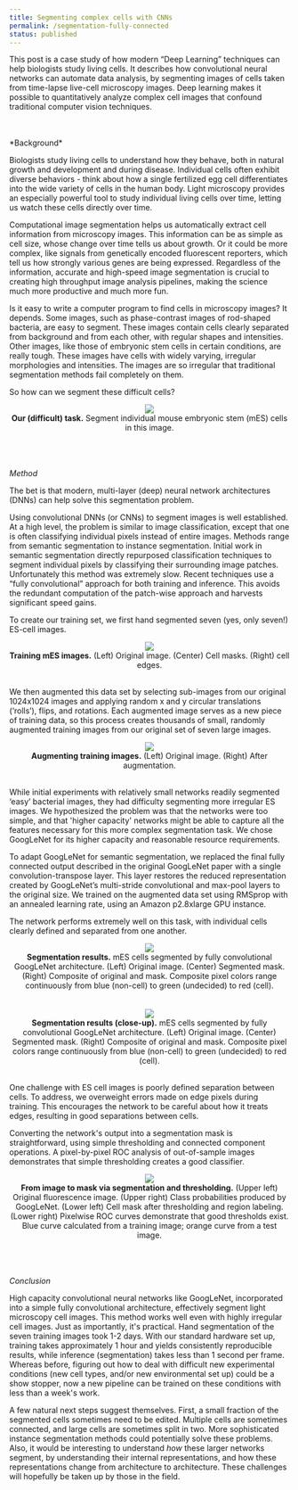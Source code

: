 ```yaml
---
title: Segmenting complex cells with CNNs
permalink: /segmentation-fully-connected
status: published
---
```



This post is a case study of how modern “Deep Learning” techniques can help biologists study living cells. It describes how convolutional neural networks can automate data analysis, by segmenting images of cells taken from time-lapse live-cell microscopy images. Deep learning makes it possible to quantitatively analyze complex cell images that confound traditional computer vision techniques.

<br>
<br>
*Background*

Biologists study living cells to understand how they behave, both in natural growth and development and during disease. Individual cells often exhibit diverse behaviors - think about how a single fertilized egg cell differentiates into the wide variety of cells in the human body. Light microscopy provides an especially powerful tool to study individual living cells over time, letting us watch these cells directly over time.

Computational image segmentation helps us automatically extract cell information from microscopy images. This information can be as simple as cell size, whose change over time tells us about growth. Or it could be more complex, like signals from genetically encoded fluorescent reporters, which tell us how strongly various genes are being expressed. Regardless of the information, accurate and high-speed image segmentation is crucial to creating high throughput image analysis pipelines, making the science much more productive and much more fun.

Is it easy to write a computer program to find cells in microscopy images? It depends. Some images, such as phase-contrast images of rod-shaped bacteria, are easy to segment. These images contain cells clearly separated from background and from each other, with regular shapes and intensities. Other images, like those of embryonic stem cells in certain conditions, are really tough. These images have cells with widely varying, irregular morphologies and intensities. The images are so irregular that traditional segmentation methods fail completely on them.

So how can we segment these difficult cells?
<div style="text-align:center">
<img src="assets/2018-01-03-im01.png" />
<figcaption><b>Our (difficult) task.</b> Segment individual mouse embryonic stem (mES) cells in this image.</figcaption>
</div>
<br>

<br>
<br>

*Method*

The bet is that modern, multi-layer (deep) neural network architectures (DNNs) can help solve this segmentation problem.

Using convolutional DNNs (or CNNs) to segment images is well established. At a high level, the problem is similar to image classification, except that one is often classifying individual pixels instead of entire images. Methods range from semantic segmentation to instance segmentation. Initial work in semantic segmentation directly repurposed classification techniques to segment individual pixels by classifying their surrounding image patches. Unfortunately this method was extremely slow. Recent techniques use a “fully convolutional” approach for both training and inference. This avoids the redundant computation of the patch-wise approach and harvests significant speed gains.

To create our training set, we first hand segmented seven (yes, only seven!) ES-cell images.
<br>
<div style="text-align:center">
<img src="assets/2018-01-03-im02.png">
<figcaption><b>Training mES images.</b> (Left) Original image. (Center) Cell masks. (Right) cell edges.</figcaption>
</div>
<br>


We then augmented this data set by selecting sub-images from our original 1024x1024 images and applying random x and y circular translations (‘rolls’), flips, and rotations. Each augmented image serves as a new piece of training data, so this process creates thousands of small, randomly augmented training images from our original set of seven large images.
<br>
<div style="text-align:center">
<img src="assets/2018-01-03-im03.png">
<figcaption><b>Augmenting training images.</b> (Left) Original image. (Right) After augmentation.</figcaption>
</div>
<br>


While initial experiments with relatively small networks readily segmented ‘easy’ bacterial images, they had difficulty segmenting more irregular ES images. We hypothesized the problem was that the networks were too simple, and that 'higher capacity' networks might be able to capture all the features necessary for this more complex segmentation task. We chose GoogLeNet for its higher capacity and reasonable resource requirements.

To adapt GoogLeNet for semantic segmentation, we replaced the final fully connected output described in the original GoogLeNet paper with a single convolution-transpose layer. This layer restores the reduced representation created by GoogLeNet’s multi-stride convolutional and max-pool layers to the original size. We trained on the augmented data set using RMSprop with an annealed learning rate, using an Amazon p2.8xlarge GPU instance.

The network performs extremely well on this task, with individual cells clearly defined and separated from one another.
<br>
<div style="text-align:center">
<img src="assets/2018-01-03-im04.png" />
<figcaption><b>Segmentation results.</b> mES cells segmented by fully convolutional GoogLeNet architecture. (Left) Original image. (Center) Segmented mask. (Right) Composite of original and mask. Composite pixel colors range continuously from blue (non-cell) to green (undecided) to red (cell).</figcaption>
</div>
<br>
<br>
<div style="text-align:center">
<img src="assets/2018-01-03-im05.png" />
<figcaption><b>Segmentation results (close-up).</b> mES cells segmented by fully convolutional GoogLeNet architecture. (Left) Original image. (Center) Segmented mask. (Right) Composite of original and mask. Composite pixel colors range continuously from blue (non-cell) to green (undecided) to red (cell).</figcaption>
</div>
<br>



One challenge with ES cell images is poorly defined separation between cells. To address, we overweight errors made on edge pixels during training. This encourages the network to be careful about how it treats edges, resulting in good separations between cells.

Converting the network's output into a segmentation mask is straightforward, using simple thresholding and connected component operations. A pixel-by-pixel ROC analysis of out-of-sample images demonstrates that simple thresholding creates a good classifier.

<div style="text-align:center">
<img src="assets/2018-01-03-im06.png" />
<figcaption><b>From image to mask via segmentation and thresholding.</b> (Upper left) Original fluorescence image. (Upper right) Class probabilities produced by GoogLeNet. (Lower left) Cell mask after thresholding and region labeling. (Lower right) Pixelwise ROC curves demonstrate that good thresholds exist. Blue curve  calculated from a training image; orange curve from a test image. </figcaption>
</div>
<br>

<br>
<br>

*Conclusion*

High capacity convolutional neural networks like GoogLeNet, incorporated into a simple fully convolutional architecture, effectively segment light microscopy cell images. This method works well even with highly irregular cell images. Just as importantly, it's practical. Hand segmentation of the seven training images took 1-2 days. With our standard hardware set up, training takes approximately 1 hour and yields consistently reproducible results, while inference (segmentation) takes less than 1 second per frame. Whereas before, figuring out how to deal with difficult new experimental conditions (new cell types, and/or new environmental set up) could be a show stopper, now a new pipeline can be trained on these conditions with less than a week's work.

A few natural next steps suggest themselves. First, a small fraction of the segmented cells sometimes need to be edited. Multiple cells are sometimes connected, and large cells are sometimes split in two. More sophisticated instance segmentation methods could potentially solve these problems. Also, it would be interesting to understand *how* these larger networks segment, by understanding their internal representations, and how these representations change from architecture to architecture. These challenges will hopefully be taken up by those in the field.
